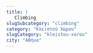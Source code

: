 ```yaml
---
title: |
   Climbing
slugSubcategory: "climbing"
category: "Κλειστού Χώρου"
slugCategory: "kleistou-xorou"
city: "Αθήνα"
---
```


